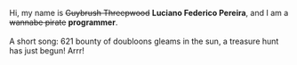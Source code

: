 Hi, my name is ~~Guybrush Threepwood~~ **Luciano Federico Pereira**, and I am a ~~wannabe pirate~~ **programmer**.<br><br>A short song: 621 bounty of doubloons gleams in the sun, a treasure hunt has just begun! Arrr!
